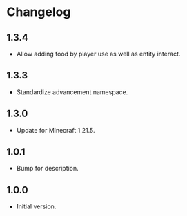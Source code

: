 # Changelog

## 1.3.4

- Allow adding food by player use as well as entity interact.

## 1.3.3

- Standardize advancement namespace.

## 1.3.0

- Update for Minecraft 1.21.5.

## 1.0.1

- Bump for description. 

## 1.0.0

- Initial version.